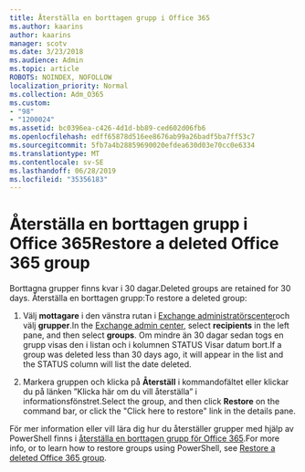 ```yaml
---
title: Återställa en borttagen grupp i Office 365
ms.author: kaarins
author: kaarins
manager: scotv
ms.date: 3/23/2018
ms.audience: Admin
ms.topic: article
ROBOTS: NOINDEX, NOFOLLOW
localization_priority: Normal
ms.collection: Adm_O365
ms.custom:
- "98"
- "1200024"
ms.assetid: bc0396ea-c426-4d1d-bb89-ced602d06fb6
ms.openlocfilehash: edff65878d516ee8676ab99a26badf5ba7ff53c7
ms.sourcegitcommit: 5fb7a4b28859690020efdea630d03e70cc0e6334
ms.translationtype: MT
ms.contentlocale: sv-SE
ms.lasthandoff: 06/28/2019
ms.locfileid: "35356183"
---
```

# <a name="restore-a-deleted-office-365-group"></a><span data-ttu-id="f7952-102">Återställa en borttagen grupp i Office 365</span><span class="sxs-lookup"><span data-stu-id="f7952-102">Restore a deleted Office 365 group</span></span>

<span data-ttu-id="f7952-103">Borttagna grupper finns kvar i 30 dagar.</span><span class="sxs-lookup"><span data-stu-id="f7952-103">Deleted groups are retained for 30 days.</span></span> <span data-ttu-id="f7952-104">Återställa en borttagen grupp:</span><span class="sxs-lookup"><span data-stu-id="f7952-104">To restore a deleted group:</span></span>
  
1. <span data-ttu-id="f7952-105">Välj **mottagare** i den vänstra rutan i [Exchange administratörscenter](https://outlook.office365.com/ecp/)och välj **grupper**.</span><span class="sxs-lookup"><span data-stu-id="f7952-105">In the [Exchange admin center](https://outlook.office365.com/ecp/), select **recipients** in the left pane, and then select **groups**.</span></span> <span data-ttu-id="f7952-106">Om mindre än 30 dagar sedan togs en grupp visas den i listan och i kolumnen STATUS Visar datum bort.</span><span class="sxs-lookup"><span data-stu-id="f7952-106">If a group was deleted less than 30 days ago, it will appear in the list and the STATUS column will list the date deleted.</span></span>

2. <span data-ttu-id="f7952-107">Markera gruppen och klicka på **Återställ** i kommandofältet eller klickar du på länken ”Klicka här om du vill återställa” i informationsfönstret.</span><span class="sxs-lookup"><span data-stu-id="f7952-107">Select the group, and then click **Restore** on the command bar, or click the "Click here to restore" link in the details pane.</span></span>

<span data-ttu-id="f7952-108">För mer information eller vill lära dig hur du återställer grupper med hjälp av PowerShell finns i [återställa en borttagen grupp för Office 365](https://go.microsoft.com/fwlink/?linkid=867802).</span><span class="sxs-lookup"><span data-stu-id="f7952-108">For more info, or to learn how to restore groups using PowerShell, see [Restore a deleted Office 365 group](https://go.microsoft.com/fwlink/?linkid=867802).</span></span>
  